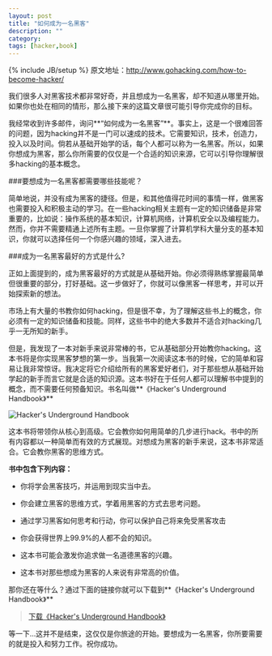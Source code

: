 ```yaml
---
layout: post
title: "如何成为一名黑客"
description: ""
category: 
tags: [hacker,book]
---
```

{% include JB/setup %}
原文地址：<http://www.gohacking.com/how-to-become-hacker/>

我们很多人对黑客技术都非常好奇，并且想成为一名黑客，却不知道从哪里开始。如果你也处在相同的情形，那么接下来的这篇文章很可能引导你完成你的目标。

我经常收到许多邮件，询问**“如何成为一名黑客”**。事实上，这是一个很难回答的问题，因为hacking并不是一门可以速成的技术。它需要知识，技术，创造力，投入以及时间。倘若从基础开始学的话，每个人都可以称为一名黑客。所以，如果你想成为黑客，那么你所需要的仅仅是一个合适的知识来源，它可以引导你理解很多hacking的基本概念。

<!--more-->

###要想成为一名黑客都需要哪些技能呢？

简单地说，并没有成为黑客的捷径。但是，和其他值得花时间的事情一样，做黑客也需要投入和积极主动的学习。在一些hacking相关主题有一定的知识储备是非常重要的，比如说：操作系统的基本知识，计算机网络，计算机安全以及编程能力。然而，你并不需要精通上述所有主题。一旦你掌握了计算机学科大量分支的基本知识，你就可以选择任何一个你感兴趣的领域，深入进去。

###成为一名黑客最好的方式是什么?

正如上面提到的，成为黑客最好的方式就是从基础开始。你必须得熟练掌握最简单但很重要的部分，打好基础。这一步做好了，你就可以像黑客一样思考，并可以开始探索新的想法。

市场上有大量的书教你如何hacking，但是很不幸，为了理解这些书上的概念，你必须有一定的知识储备和技能。同样，这些书中的绝大多数并不适合对hacking几乎一无所知的新手。

但是，我发现了一本对新手来说非常棒的书，它从基础部分开始教你hacking。这本书将是你实现黑客梦想的第一步。当我第一次阅读这本书的时候，它的简单和容易让我非常惊讶。我决定将它介绍给所有的黑客爱好者们，对于那些想从基础开始学起的新手而言它就是合适的知识源。这本书好在于任何人都可以理解书中提到的概念，而不需要任何预备知识。书名叫做**《Hacker's Underground Handbook》**

![Hacker's Underground Handbook](http://maimeng.u.qiniudn.com/hackers__hackbook.jpg)

这本书将带领你从核心到高级。它会教你如何用简单的几步进行hack。书中的所有内容都以一种简单而有效的方式展现。对想成为黑客的新手来说，这本书非常适合。它会教你黑客的思维方式。

**书中包含下列内容：**

+ 你将学会黑客技巧，并运用到现实当中去。

+ 你会建立黑客的思维方式，学着用黑客的方式去思考问题。

+ 通过学习黑客如何思考和行动，你可以保护自己将来免受黑客攻击

+ 你会获得世界上99.9%的人都不会的知识。

+ 这本书可能会激发你追求做一名道德黑客的兴趣。

+ 这本书对那些想成为黑客的人来说有非常高的价值。

那你还在等什么？通过下面的链接你就可以下载到**《Hacker's Underground Handbook》**

>[下载《Hacker's Underground Handbook》](http://maimeng.u.qiniudn.com/The-Hackers-Underground-Handbook.pdf)

等一下...这并不是结束，这仅仅是你旅途的开始。要想成为一名黑客，你所要需要的就是投入和努力工作。祝你成功。
